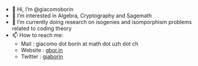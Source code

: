 - 👋 Hi, I’m @giacomoborin
- 👀 I’m interested in Algebra, Cryptography and Sagemath
- 🌱 I’m currently doing research on isogenies and isomporphism problems related to coding theory
- 📫 How to reach me: 
  - Mail : giacomo dot borin at math dot uzh dot ch
  - Website : [gbor.in](gbor.in)
  - Twitter : [giaborin](https://twitter.com/giaborin)
